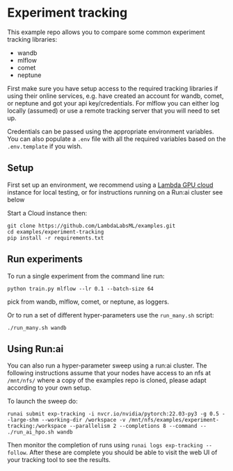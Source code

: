 # Experiment tracking

This example repo allows you to compare some common experiment tracking libraries:

- wandb
- mlflow
- comet
- neptune

First make sure you have setup access to the required tracking libraries if using their online services, e.g. have created an account for wandb, comet, or neptune and got your api key/credentials. For mlflow you can either log locally (assumed) or use a remote tracking server that you will need to set up.

Credentials can be passed using the appropriate environment variables. You can also populate a `.env` file with all the required variables based on the `.env.template` if you wish.

## Setup

First set up an environment, we recommend using a [Lambda GPU cloud](https://lambdalabs.com/service/gpu-cloud) instance for local testing, or for instructions running on a Run:ai cluster see below

Start a Cloud instance then:
```
git clone https://github.com/LambdaLabsML/examples.git
cd examples/experiment-tracking
pip install -r requirements.txt
```

## Run experiments

To run a single experiment from the command line run:

```
python train.py mlflow --lr 0.1 --batch-size 64
```

pick from wandb, mlflow, comet, or neptune, as loggers.

Or to run a set of different hyper-parameters use the `run_many.sh` script:

```
./run_many.sh wandb
```

## Using Run:ai

You can also run a hyper-parameter sweep using a run:ai cluster. The following instructions assume that your nodes have access to an nfs at `/mnt/nfs/` where a copy of the examples repo is cloned, please adapt according to your own setup.

To launch the sweep do:

```
runai submit exp-tracking -i nvcr.io/nvidia/pytorch:22.03-py3 -g 0.5 --large-shm --working-dir /workspace -v /mnt/nfs/examples/experiment-tracking:/workspace --parallelism 2 --completions 8 --command -- ./run_ai_hpo.sh wandb
```

Then monitor the completion of runs using `runai logs exp-tracking --follow`. After these are complete you should be able to visit the web UI of your tracking tool to see the results.